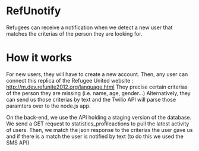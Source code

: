 # RefUnotify

Refugees can receive a notification when we detect a new user that matches the criterias of the person they are looking for.


# How it works

For new users, they will have to create a new account.
Then, any user can connect this replica of the Refugee United website : http://m.dev.refunite2012.org/language.html
They precise certain criterias of the person they are missing (i.e. name, age, gender...)
Alternatively, they can send us those criterias by text and the Twilio API will parse those paramters over to the node.js app.

On the back-end, we use the API holding a staging version of the database.
We send a GET request to statistics_profileactions to pull the latest activity of users.
Then, we match the json response to the criterias the user gave us and if there is a match the user is notified by text (to do this we used the SMS API)
